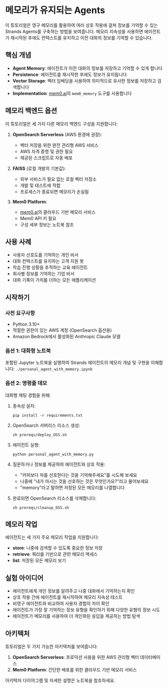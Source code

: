 # 메모리가 유지되는 Agents

이 튜토리얼은 영구 메모리를 활용하여 여러 상호 작용에 걸쳐 정보를 기억할 수 있는 Strands Agents를 구축하는 방법을 보여줍니다. 메모리 지속성을 사용하면 에이전트가 재시작된 후에도 컨텍스트를 유지하고 이전 대화의 정보를 기억할 수 있습니다.

## 핵심 개념

- **Agent Memory**: 에이전트가 이전 대화의 정보를 저장하고 기억할 수 있게 합니다
- **Persistence**: 에이전트를 재시작한 후에도 정보가 유지됩니다
- **Vector Storage**: 벡터 임베딩을 사용하여 의미적으로 유사한 정보를 저장하고 검색합니다
- **Implementation**: [mem0.ai](https://mem0.ai)의 `mem0_memory` 도구를 사용합니다

## 메모리 백엔드 옵션

이 튜토리얼은 세 가지 다른 메모리 백엔드 구성을 지원합니다:

1. **OpenSearch Serverless** (AWS 환경에 권장):
   - 벡터 저장을 위한 완전 관리형 AWS 서비스
   - AWS 자격 증명 및 권한 필요
   - 제공된 스크립트로 자동 배포

2. **FAISS** (로컬 개발의 기본값):
   - 외부 서비스가 필요 없는 로컬 벡터 저장소
   - 개발 및 테스트에 적합
   - 프로세스가 종료되면 메모리가 손실됨

3. **Mem0 Platform**:
   - [mem0.ai](https://mem0.ai)의 클라우드 기반 메모리 서비스
   - Mem0 API 키 필요
   - 구성 세부 정보는 노트북 참조

## 사용 사례

- 사용자 선호도를 기억하는 개인 비서
- 대화 컨텍스트를 유지하는 고객 지원 봇
- 학습 진행 상황을 추적하는 교육 에이전트
- 회사별 정보를 기억하는 기업 비서
- 대화 기록이 가치를 더하는 모든 애플리케이션

## 시작하기

### 사전 요구사항
- Python 3.10+
- 적절한 권한이 있는 AWS 계정 (OpenSearch 옵션용)
- Amazon Bedrock에서 활성화된 Anthropic Claude 모델

### 옵션 1: 대화형 노트북
포함된 Jupyter 노트북을 실행하여 Strands 에이전트의 메모리 개념 및 구현을 이해합니다: `./personal_agent_with_memory.ipynb`

### 옵션 2: 명령줄 데모
대화형 채팅 경험을 위해:

1. 종속성 설치:
   ```
   pip install -r requirements.txt
   ```

2. OpenSearch 서버리스 리소스 생성:
   ```
   sh prereqs/deploy_OSS.sh
   ```

3. 에이전트 실행:
   ```
   python personal_agent_with_memory.py
   ```

4. 질문하거나 정보를 제공하여 에이전트와 상호 작용:
   - "커피보다 차를 선호한다는 것을 기억해주세요"를 시도해 보세요
   - 나중에 "내가 마시는 것을 선호하는 것은 무엇인가요?"라고 물어보세요
   - "memory"라고 말하면 저장된 모든 메모리를 나열합니다

5. 완료되면 OpenSearch 리소스를 삭제합니다:
   ```
   sh prereqs/cleanup_OSS.sh
   ```

## 메모리 작업

에이전트는 세 가지 주요 메모리 작업을 지원합니다:

- **store**: 나중에 검색할 수 있도록 중요한 정보 저장
- **retrieve**: 쿼리를 기반으로 관련 메모리 액세스
- **list**: 저장된 모든 메모리 보기

## 실험 아이디어

- 에이전트에게 개인 정보를 알려주고 나중 대화에서 기억하는지 확인
- 상호 작용 간에 에이전트를 재시작하여 메모리 지속성 테스트
- 비영구 에이전트와 비교하여 사용자 경험의 차이 확인
- 에이전트가 가장 잘 기억하는 정보 유형을 확인하기 위해 다양한 유형의 정보 시도
- 에이전트가 메모리를 사용하여 더 개인화된 응답을 제공하는 방법 탐색

## 아키텍처

튜토리얼은 두 가지 가능한 아키텍처를 보여줍니다:

1. **OpenSearch Serverless**: 프로덕션 사용을 위한 AWS 관리형 벡터 데이터베이스
2. **Mem0 Platform**: 간단한 배포를 위한 클라우드 기반 메모리 서비스

아키텍처 다이어그램 및 자세한 설명은 노트북을 참조하세요.
